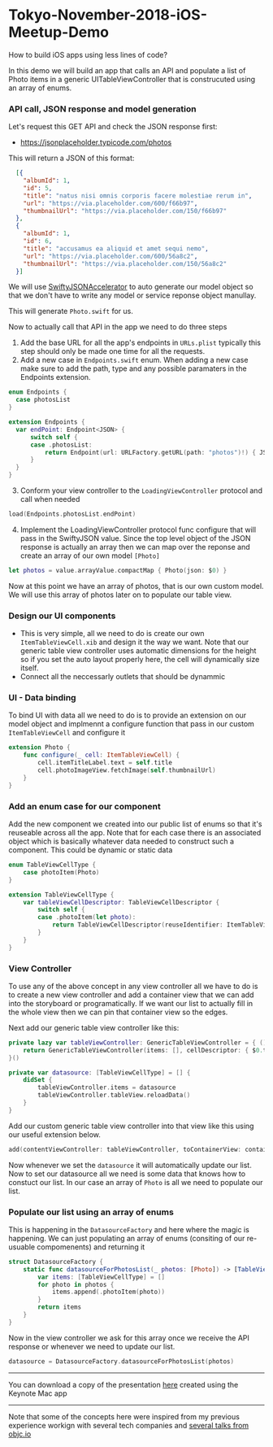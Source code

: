 # Tokyo-November-2018-iOS-Meetup-Demo
How to build iOS apps using less lines of code?

In this demo we will build an app that calls an API and populate a list of Photo items in a generic UITableViewController that is construcuted using an array of enums.

### API call, JSON response and model generation

Let's request this GET API and check the JSON response first:

* https://jsonplaceholder.typicode.com/photos

This will return a JSON of this format:

```json
  [{
    "albumId": 1,
    "id": 5,
    "title": "natus nisi omnis corporis facere molestiae rerum in",
    "url": "https://via.placeholder.com/600/f66b97",
    "thumbnailUrl": "https://via.placeholder.com/150/f66b97"
  },
  {
    "albumId": 1,
    "id": 6,
    "title": "accusamus ea aliquid et amet sequi nemo",
    "url": "https://via.placeholder.com/600/56a8c2",
    "thumbnailUrl": "https://via.placeholder.com/150/56a8c2"
  }]
  ```
  
  We will use [SwiftyJSONAccelerator](https://github.com/insanoid/SwiftyJSONAccelerator) to auto generate our model object so that we don't have to write any model or service reponse object manullay. 
  
  This will generate ```Photo.swift``` for us. 
  
  Now to actually call that API in the app we need to do three steps
  
  1. Add the base URL for all the app's endpoints in ```URLs.plist``` typically this step should only be made one time for all the requests.
  2. Add a new case in ```Endpoints.swift``` enum. When adding a new case make sure to add the path, type and any possible paramaters in the Endpoints extension.
  
  ```swift
enum Endpoints {
    case photosList
}

extension Endpoints {
    var endPoint: Endpoint<JSON> {
        switch self {
        case .photosList:
            return Endpoint(url: URLFactory.getURL(path: "photos")!) { JSON($0) }
        }
    }
}
```

3. Conform your view controller to the ```LoadingViewController``` protocol and call when needed
```swift 
load(Endpoints.photosList.endPoint)
```

4. Implement the LoadingViewController protocol func configure that will pass in the SwiftyJSON value. Since the top level object of the JSON response is actually an array then we can map over the reponse and create an array of our own model ```[Photo]```
```swift
let photos = value.arrayValue.compactMap { Photo(json: $0) }
```
Now at this point we have an array of photos, that is our own custom model. We will use this array of photos later on to populate our table view. 


### Design our UI components

* This is very simple, all we need to do is create our own ```ItemTableViewCell.xib``` and design it the way we want. Note that our generic table view controller uses automatic dimensions for the height so if you set the auto layout properly here, the cell will dynamically size itself. 
* Connect all the neccessarly outlets that should be dynammic

### UI - Data binding 

To bind UI with data all we need to do is to provide an extension on our model object and implmennt a configure function that pass in our custom ```ItemTableViewCell``` and configure it

```swift
extension Photo {
    func configure(_ cell: ItemTableViewCell) {
        cell.itemTitleLabel.text = self.title
        cell.photoImageView.fetchImage(self.thumbnailUrl)
    }
}
```

### Add an enum case for our component

Add the new component we created into our public list of enums so that it's reuseable across all the app. Note that for each case there is an associated object which is basically whatever data needed to construct such a component. This could be dynamic or static data

```swift
enum TableViewCellType {
    case photoItem(Photo)
}

extension TableViewCellType {
    var tableViewCellDescriptor: TableViewCellDescriptor {
        switch self {
        case .photoItem(let photo):
            return TableViewCellDescriptor(reuseIdentifier: ItemTableViewCell.className, configure: photo.configure)
        }
    }
}
```

### View Controller 

To use any of the above concept in any view controller all we have to do is to create a new view controller and add a container view that we can add into the storyboard or programatically. If we want our list to actually fill in the whole view then we can pin that container view so the edges. 

Next add our generic table view controller like this:

```swift
private lazy var tableViewController: GenericTableViewController = { () -> GenericTableViewController<TableViewCellType> in
    return GenericTableViewController(items: [], cellDescriptor: { $0.tableViewCellDescriptor })
}()

private var datasource: [TableViewCellType] = [] {
    didSet {
        tableViewController.items = datasource
        tableViewController.tableView.reloadData()
    }
}
```
Add our custom generic table view controller into that view like this using our useful extension below. 

```swift
add(contentViewController: tableViewController, toContainerView: containerView)
```

Now whenever we set the ```datasource``` it will automatically update our list. Now to set our datasource all we need is some data that knows how to constuct our list. In our case an array of ```Photo``` is all we need to populate our list. 

### Populate our list using an array of enums

This is happening in the ```DatasourceFactory``` and here where the magic is happening. We can just populating an array of enums (consiting of our re-usuable compomenents) and returning it

```swift
struct DatasourceFactory {
    static func datasourceForPhotosList(_ photos: [Photo]) -> [TableViewCellType] {
        var items: [TableViewCellType] = []
        for photo in photos {
            items.append(.photoItem(photo))
        }
        return items
    }
}
```

Now in the view controller we ask for this array once we receive the API response or whenever we need to update our list. 

```swift
datasource = DatasourceFactory.datasourceForPhotosList(photos)
```

---

You can download a copy of the presentation [here](https://drive.google.com/open?id=1gHhTbrt8CKejkc_ilQFtrdaJRI0bY_OW) created using the Keynote Mac app

---

Note that some of the concepts here were inspired from my previous experience workign with several tech companies and [several talks from objc.io](https://www.objc.io)


